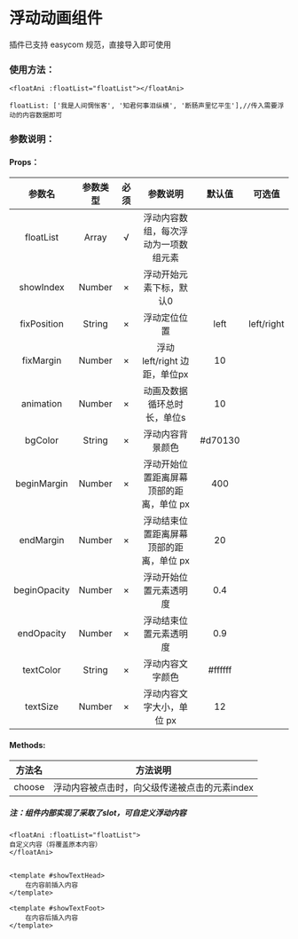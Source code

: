 # 浮动动画组件



插件已支持 easycom 规范，直接导入即可使用



### 使用方法：

```
<floatAni :floatList="floatList"></floatAni>

floatList: ['我是人间惆怅客', '知君何事泪纵横', '断肠声里忆平生'],//传入需要浮动的内容数据即可
```



### 参数说明：

#### Props：

|    参数名    | 参数类型 | 必须 |                参数说明                 | 默认值  |   可选值   |
| :----------: | :------: | :--: | :-------------------------------------: | :-----: | :--------: |
|  floatList   |  Array   |  √   |  浮动内容数组，每次浮动为一项数组元素   |         |            |
|  showIndex   |  Number  |  ×   |         浮动开始元素下标，默认0         |         |            |
| fixPosition  |  String  |  ×   |              浮动定位位置               |  left   | left/right |
|  fixMargin   |  Number  |  ×   |      浮动 left/right 边距，单位px       |   10    |            |
|  animation   |  Number  |  ×   |       动画及数据循环总时长，单位s       |   10    |            |
|   bgColor    |  String  |  ×   |            浮动内容背景颜色             | #d70130 |            |
| beginMargin  |  Number  |  ×   | 浮动开始位置距离屏幕顶部的距离，单位 px |   400   |            |
|  endMargin   |  Number  |  ×   | 浮动结束位置距离屏幕顶部的距离，单位 px |   20    |            |
| beginOpacity |  Number  |  ×   |         浮动开始位置元素透明度          |   0.4   |            |
|  endOpacity  |  Number  |  ×   |         浮动结束位置元素透明度          |   0.9   |            |
|  textColor   |  String  |  ×   |            浮动内容文字颜色             | #ffffff |            |
|   textSize   |  Number  |  ×   |        浮动内容文字大小，单位 px        |   12    |            |

#### Methods:

| 方法名 |                   方法说明                    |
| :----: | :-------------------------------------------: |
| choose | 浮动内容被点击时，向父级传递被点击的元素index |

##### 注：组件内部实现了采取了slot，可自定义浮动内容

```
<floatAni :floatList="floatList">
自定义内容（将覆盖原本内容）
</floatAni>


<template #showTextHead>
	在内容前插入内容
</template>

<template #showTextFoot>
	在内容后插入内容
</template>
```

